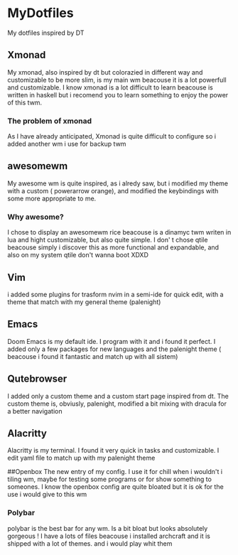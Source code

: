 # MyDotfiles
My dotfiles inspired by DT

## Xmonad
My xmonad, also inspired by dt but colorazied in different way and customizable to be more slim, is my main wm beacouse it is a lot powerfull and customizable. I know xmonad is a lot difficult to learn beacouse is written in haskell but i recomend you to learn something to enjoy the power of this twm. 
### The problem of xmonad
As I have already anticipated, Xmonad is quite difficult to configure so i added another wm i use for backup twm

## awesomewm 
My awesome wm is quite inspired, as i alredy saw, but i modified my theme with a custom ( powerarrow orange), and modified the keybindings with some more appropriate to me.
### Why awesome?
I chose to display an awesomewm rice beacouse is a dinamyc twm writen in lua and hight customizable, but also quite simple. I don' t chose qtile beacouse simply i 
discover this as more functional and expandable, and also on my system qtile don't wanna boot XDXD

## Vim
i added some plugins for trasform nvim in a semi-ide for quick edit, with a theme that match with my general theme (palenight)

## Emacs
Doom Emacs is my default ide. I program with it and i found it perfect. I added only a few packages for new languages and the palenight theme ( beacouse i found it fantastic and match up with all sistem)

## Qutebrowser
I added only a custom theme and a custom start page inspired from dt. The custom theme is, obviusly, palenight, modified a bit mixing with dracula for a better navigation

## Alacritty
Alacritty is my terminal. I found it very quick in tasks and customizable. I edit yaml file to match up with my palenight theme

##Openbox
The new entry of my config. I use it for chill when i wouldn't i tiling wm, maybe for testing some programs or for show something to someones. I know the openbox config are quite bloated but it is ok for the use i would give to this wm

### Polybar
polybar is the best bar for any wm. Is a bit bloat but looks absolutely gorgeous ! I have a lots of files beacouse i installed archcraft and it is shipped with a lot of themes. and i would play whit them

